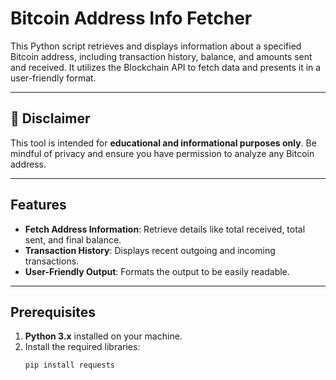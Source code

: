 # Bitcoin Address Info Fetcher

This Python script retrieves and displays information about a specified Bitcoin address, including transaction history, balance, and amounts sent and received. It utilizes the Blockchain API to fetch data and presents it in a user-friendly format.

---

## 🚨 Disclaimer

This tool is intended for **educational and informational purposes only**. Be mindful of privacy and ensure you have permission to analyze any Bitcoin address.

---

## Features

- **Fetch Address Information**: Retrieve details like total received, total sent, and final balance.
- **Transaction History**: Displays recent outgoing and incoming transactions.
- **User-Friendly Output**: Formats the output to be easily readable.

---

## Prerequisites

1. **Python 3.x** installed on your machine.
2. Install the required libraries:
   ```bash
   pip install requests
